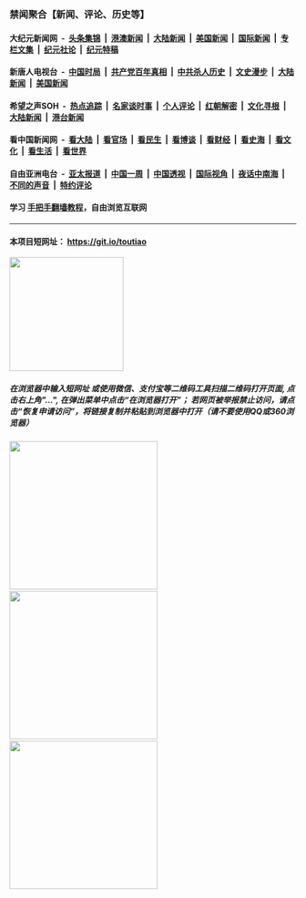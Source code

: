 ### 禁闻聚合【新闻、评论、历史等】

#### 大纪元新闻网 &nbsp;-&nbsp; [头条集锦](indexes/E头条集锦.md?t=03130531) &nbsp;|&nbsp; [港澳新闻](indexes/E港澳新闻.md?t=03130531)  &nbsp;|&nbsp; [大陆新闻](indexes/E大陆新闻.md?t=03130531) &nbsp;|&nbsp; [美国新闻](indexes/E美国新闻.md?t=03130531) &nbsp;|&nbsp; [国际新闻](indexes/E国际新闻.md?t=03130531) &nbsp;|&nbsp; [专栏文集](indexes/E专栏文集.md?t=03130531) &nbsp;|&nbsp; [纪元社论](indexes/E纪元社论.md?t=03130531) &nbsp;|&nbsp; [纪元特稿](indexes/E纪元特稿.md?t=03130531) 

#### 新唐人电视台 &nbsp;-&nbsp; [中国时局](indexes/N中国时局.md?t=03130531) &nbsp;|&nbsp; [共产党百年真相](indexes/N共产党百年真相.md?t=03130531) &nbsp;|&nbsp; [中共杀人历史](indexes/N中共杀人历史.md?t=03130531) &nbsp;|&nbsp; [文史漫步](indexes/N文史漫步.md?t=03130531) &nbsp;|&nbsp; [大陆新闻](indexes/N大陆新闻.md?t=03130531) &nbsp;|&nbsp; [美国新闻](indexes/N美国新闻.md?t=03130531)

#### 希望之声SOH &nbsp;-&nbsp; [热点追踪](indexes/H热点追踪.md?t=03130531) &nbsp;|&nbsp; [名家谈时事](indexes/H名家谈时事.md?t=03130531) &nbsp;|&nbsp; [个人评论](indexes/H个人评论.md?t=03130531)  &nbsp;|&nbsp; [红朝解密](indexes/H红朝解密.md?t=03130531) &nbsp;|&nbsp; [文化寻根](indexes/H文化寻根.md?t=03130531) &nbsp;|&nbsp; [大陆新闻](indexes/H大陆新闻.md?t=03130531) &nbsp;|&nbsp; [港台新闻](indexes/H港台新闻.md?t=03130531)

#### 看中国新闻网 &nbsp;-&nbsp; [看大陆](indexes/S看大陆.md?t=03130531) &nbsp;|&nbsp; [看官场](indexes/S看官场.md?t=03130531) &nbsp;|&nbsp; [看民生](indexes/S看民生.md?t=03130531)  &nbsp;|&nbsp; [看博谈](indexes/S看博谈.md?t=03130531) &nbsp;|&nbsp; [看财经](indexes/S看财经.md?t=03130531) &nbsp;|&nbsp; [看史海](indexes/S看史海.md?t=03130531) &nbsp;|&nbsp; [看文化](indexes/S看文化.md?t=03130531) &nbsp;|&nbsp; [看生活](indexes/S看生活.md?t=03130531) &nbsp;|&nbsp; [看世界](indexes/S看世界.md?t=03130531)

#### 自由亚洲电台 &nbsp;-&nbsp; [亚太报道](indexes/R亚太报道.md?t=03130531) &nbsp;|&nbsp; [中国一周](indexes/R中国一周.md?t=03130531) &nbsp;|&nbsp; [中国透视](indexes/R中国透视.md?t=03130531)  &nbsp;|&nbsp; [国际视角](indexes/R国际视角.md?t=03130531) &nbsp;|&nbsp; [夜话中南海](indexes/R夜话中南海.md?t=03130531) &nbsp;|&nbsp; [不同的声音](indexes/R不同的声音.md?t=03130531) &nbsp;|&nbsp; [特约评论](indexes/R特约评论.md?t=03130531)

#### 学习 [手把手翻墙教程](https://github.com/gfw-breaker/guides/wiki)，自由浏览互联网

----

#### 本项目短网址： https://git.io/toutiao
<img src="https://raw.githubusercontent.com/gfw-breaker/banned-news/master/scripts/img/qr.png" width="200px"/>  

##### 在浏览器中输入短网址 或使用微信、支付宝等二维码工具扫描二维码打开页面, 点击右上角"...", 在弹出菜单中点击“在浏览器打开”； 若网页被举报禁止访问，请点击“恢复申请访问”，将链接复制并粘贴到浏览器中打开（请不要使用QQ或360浏览器）

<img src="https://raw.githubusercontent.com/gfw-breaker/banned-news/master/scripts/img/1.png" width="260px"/> &nbsp; <img src="https://raw.githubusercontent.com/gfw-breaker/banned-news/master/scripts/img/2.png" width="260px"/> &nbsp; <img src="https://raw.githubusercontent.com/gfw-breaker/banned-news/master/scripts/img/3.png" width="260px"/>
